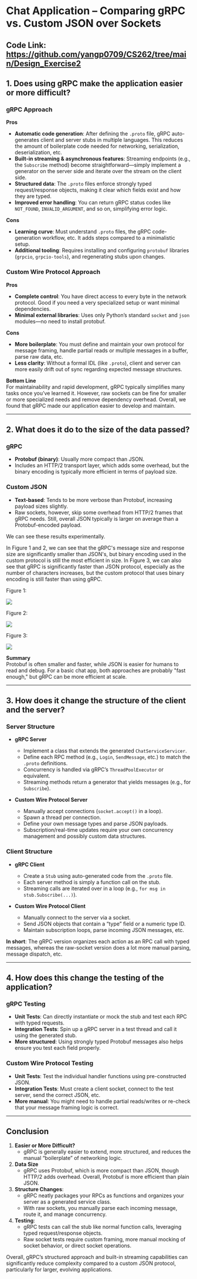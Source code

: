 # Chat Application – Comparing gRPC vs. Custom JSON over Sockets

Code Link: https://github.com/yangp0709/CS262/tree/main/Design_Exercise2
---

## 1. Does using gRPC make the application easier or more difficult?

### gRPC Approach

**Pros**

- **Automatic code generation**: After defining the `.proto` file, gRPC auto-generates client and server stubs in multiple languages. This reduces the amount of boilerplate code needed for networking, serialization, deserialization, etc.
- **Built-in streaming & asynchronous features**: Streaming endpoints (e.g., the `Subscribe` method) become straightforward—simply implement a generator on the server side and iterate over the stream on the client side.
- **Structured data**: The `.proto` files enforce strongly typed request/response objects, making it clear which fields exist and how they are typed.
- **Improved error handling**: You can return gRPC status codes like `NOT_FOUND`, `INVALID_ARGUMENT`, and so on, simplifying error logic.

**Cons**

- **Learning curve**: Must understand `.proto` files, the gRPC code-generation workflow, etc. It adds steps compared to a minimalistic setup.
- **Additional tooling**: Requires installing and configuring `protobuf` libraries (`grpcio`, `grpcio-tools`), and regenerating stubs upon changes.

### Custom Wire Protocol Approach

**Pros**

- **Complete control**: You have direct access to every byte in the network protocol. Good if you need a very specialized setup or want minimal dependencies.
- **Minimal external libraries**: Uses only Python’s standard `socket` and `json` modules—no need to install protobuf.

**Cons**

- **More boilerplate**: You must define and maintain your own protocol for message framing, handle partial reads or multiple messages in a buffer, parse raw data, etc.
- **Less clarity**: Without a formal IDL (like `.proto`), client and server can more easily drift out of sync regarding expected message structures.

**Bottom Line**  
For maintainability and rapid development, gRPC typically simplifies many tasks once you’ve learned it. However, raw sockets can be fine for smaller or more specialized needs and remove dependency overhead. Overall, we found that gRPC made our application easier to develop and maintain.

---

## 2. What does it do to the size of the data passed?

### gRPC

- **Protobuf (binary)**: Usually more compact than JSON.  
- Includes an HTTP/2 transport layer, which adds some overhead, but the binary encoding is typically more efficient in terms of payload size.

### Custom JSON

- **Text-based**: Tends to be more verbose than Protobuf, increasing payload sizes slightly.  
- Raw sockets, however, skip some overhead from HTTP/2 frames that gRPC needs. Still, overall JSON typically is larger on average than a Protobuf-encoded payload.

We can see these results experimentally. 

In Figure 1 and 2, we can see that the gRPC's message size and response size are significantly smaller than JSON's, but binary encoding used in the custom protocol is still the most efficient in size. In Figure 3, we can also see that gRPC is significantly faster than JSON protocol, especially as the number of characters increases, but the custom protocol that uses binary encoding is still faster than using gRPC.

Figure 1:

![](grpc_implementation/experiment/message_size_plot.png)

Figure 2:

![](grpc_implementation/experiment/response_size_plot.png)

Figure 3:

![](grpc_implementation/experiment/time_taken_plot.png)

**Summary**  
Protobuf is often smaller and faster, while JSON is easier for humans to read and debug. For a basic chat app, both approaches are probably "fast enough," but gRPC can be more efficient at scale.

---

## 3. How does it change the structure of the client and the server?

### Server Structure

- **gRPC Server**  
  - Implement a class that extends the generated `ChatServiceServicer`.  
  - Define each RPC method (e.g., `Login`, `SendMessage`, etc.) to match the `.proto` definitions.  
  - Concurrency is handled via gRPC’s `ThreadPoolExecutor` or equivalent.  
  - Streaming methods return a generator that yields messages (e.g., for `Subscribe`).

- **Custom Wire Protocol Server**  
  - Manually accept connections (`socket.accept()` in a loop).  
  - Spawn a thread per connection.  
  - Define your own message types and parse JSON payloads.  
  - Subscription/real-time updates require your own concurrency management and possibly custom data structures.

### Client Structure

- **gRPC Client**  
  - Create a `Stub` using auto-generated code from the `.proto` file.  
  - Each server method is simply a function call on the stub.  
  - Streaming calls are iterated over in a loop (e.g., `for msg in stub.Subscribe(...)`).

- **Custom Wire Protocol Client**  
  - Manually connect to the server via a socket.  
  - Send JSON objects that contain a “type” field or a numeric type ID.  
  - Maintain subscription loops, parse incoming JSON messages, etc.

**In short**: The gRPC version organizes each action as an RPC call with typed messages, whereas the raw-socket version does a lot more manual parsing, message dispatch, etc.

---

## 4. How does this change the testing of the application?

### gRPC Testing

- **Unit Tests**: Can directly instantiate or mock the stub and test each RPC with typed requests.  
- **Integration Tests**: Spin up a gRPC server in a test thread and call it using the generated stub.  
- **More structured**: Using strongly typed Protobuf messages also helps ensure you test each field properly.

### Custom Wire Protocol Testing

- **Unit Tests**: Test the individual handler functions using pre-constructed JSON.  
- **Integration Tests**: Must create a client socket, connect to the test server, send the correct JSON, etc.  
- **More manual**: You might need to handle partial reads/writes or re-check that your message framing logic is correct.

---

## Conclusion

1. **Easier or More Difficult?**  
   - gRPC is generally easier to extend, more structured, and reduces the manual “boilerplate” of networking logic.
2. **Data Size**  
   - gRPC uses Protobuf, which is more compact than JSON, though HTTP/2 adds overhead. Overall, Protobuf is more efficient than plain JSON.  
3. **Structure Changes**:  
   - gRPC neatly packages your RPCs as functions and organizes your server as a generated service class.  
   - With raw sockets, you manually parse each incoming message, route it, and manage concurrency.  
4. **Testing**:  
   - gRPC tests can call the stub like normal function calls, leveraging typed request/response objects.  
   - Raw socket tests require custom framing, more manual mocking of socket behavior, or direct socket operations.

Overall, gRPC’s structured approach and built-in streaming capabilities can significantly reduce complexity compared to a custom JSON protocol, particularly for larger, evolving applications.
